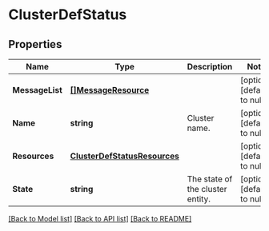 # ClusterDefStatus

## Properties
Name | Type | Description | Notes
------------ | ------------- | ------------- | -------------
**MessageList** | [**[]MessageResource**](message_resource.md) |  | [optional] [default to null]
**Name** | **string** | Cluster name. | [optional] [default to null]
**Resources** | [**ClusterDefStatusResources**](cluster_def_status_resources.md) |  | [optional] [default to null]
**State** | **string** | The state of the cluster entity. | [optional] [default to null]

[[Back to Model list]](../README.md#documentation-for-models) [[Back to API list]](../README.md#documentation-for-api-endpoints) [[Back to README]](../README.md)


